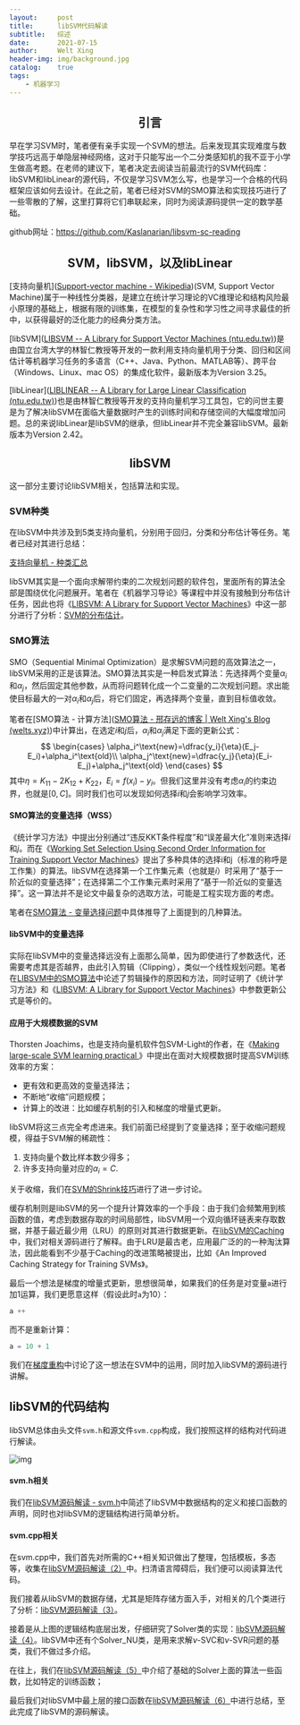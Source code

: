 ```yaml
---
layout:     post
title:      libSVM代码解读
subtitle:   综述
date:       2021-07-15
author:     Welt Xing
header-img: img/background.jpg
catalog:    true
tags:
    - 机器学习
---
```


## <center>引言

早在学习SVM时，笔者便有亲手实现一个SVM的想法。后来发现其实现难度与数学技巧远高于单隐层神经网络，这对于只能写出一个二分类感知机的我不亚于小学生做高考题。在老师的建议下，笔者决定去阅读当前最流行的SVM代码库：libSVM和libLinear的源代码，不仅是学习SVM怎么写，也是学习一个合格的代码框架应该如何去设计。在此之前，笔者已经对SVM的SMO算法和实现技巧进行了一些零散的了解，这里打算将它们串联起来，同时为阅读源码提供一定的数学基础。

github网址：<https://github.com/Kaslanarian/libsvm-sc-reading>

## <center>SVM，libSVM，以及libLinear

[支持向量机]([Support-vector machine - Wikipedia](https://en.wikipedia.org/wiki/Support-vector_machine))(SVM, Support Vector Machine)属于一种线性分类器，是建立在统计学习理论的VC维理论和结构风险最小原理的基础上，根据有限的训练集，在模型的复杂性和学习性之间寻求最佳的折中，以获得最好的泛化能力的经典分类方法。

[libSVM]([LIBSVM -- A Library for Support Vector Machines (ntu.edu.tw)](https://www.csie.ntu.edu.tw/~cjlin/libsvm/))是由国立台湾大学的林智仁教授等开发的一款利用支持向量机用于分类、回归和区间估计等机器学习任务的多语言（C++、Java、Python、MATLAB等）、跨平台（Windows、Linux、mac OS）的集成化软件，最新版本为Version 3.25。

[libLinear]([LIBLINEAR -- A Library for Large Linear Classification (ntu.edu.tw)](https://www.csie.ntu.edu.tw/~cjlin/liblinear/))也是由林智仁教授等开发的支持向量机学习工具包，它的问世主要是为了解决libSVM在面临大量数据时产生的训练时间和存储空间的大幅度增加问题。总的来说libLinear是libSVM的继承，但libLinear并不完全兼容libSVM。最新版本为Version 2.42。

## <center> libSVM

这一部分主要讨论libSVM相关，包括算法和实现。

### SVM种类

在libSVM中共涉及到5类支持向量机，分别用于回归，分类和分布估计等任务。笔者已经对其进行总结：

[支持向量机 - 种类汇总](https://welts.xyz/2021/07/11/svm-class/)

libSVM其实是一个面向求解带约束的二次规划问题的软件包，里面所有的算法全部是围绕优化问题展开。笔者在《机器学习导论》等课程中并没有接触到分布估计任务，因此也将《[LIBSVM: A Library for Support Vector Machines](https://www.csie.ntu.edu.tw/~cjlin/papers/libsvm.pdf)》中这一部分进行了分析：[SVM的分布估计](https://welts.xyz/2021/07/12/dist_esti/)。

### SMO算法

SMO（Sequential Minimal Optimization）是求解SVM问题的高效算法之一，libSVM采用的正是该算法。SMO算法其实是一种启发式算法：先选择两个变量$α_i$和$α_j$，然后固定其他参数，从而将问题转化成一个二变量的二次规划问题。求出能使目标最大的一对$α_i$和$α_j$后，将它们固定，再选择两个变量，直到目标值收敛。

笔者在[SMO算法 - 计算方法]([SMO算法 - 邢存远的博客 | Welt Xing's Blog (welts.xyz)](https://welts.xyz/2021/07/09/smo/))中计算出，在选定$i$和$j$后，$\alpha_i$和$\alpha_j$满足下面的更新公式：
$$
\begin{cases}
\alpha_i^\text{new}=\dfrac{y_i}{\eta}(E_j-E_i)+\alpha_i^\text{old}\\
\alpha_j^\text{new}=\dfrac{y_j}{\eta}(E_i-E_j)+\alpha_j^\text{old}
\end{cases}
$$
其中$\eta=K_{11}-2K_{12}+K_{22}$，$E_i=f(x_i)-y_i$。但我们这里并没有考虑$\alpha_i$的约束边界，也就是$[0,C]$。同时我们也可以发现如何选择$i$和$j$会影响学习效率。

#### SMO算法的变量选择（WSS）

《统计学习方法》中提出分别通过“违反KKT条件程度”和“误差最大化”准则来选择$i$和$j$。而在《[Working Set Selection Using Second Order Information for Training Support Vector Machines](https://www.jmlr.org/papers/volume6/fan05a/fan05a.pdf)》提出了多种具体的选择i和j（标准的称呼是工作集）的算法。libSVM在选择第一个工作集元素（也就是$i$）时采用了“基于一阶近似的变量选择”；在选择第二个工作集元素时采用了“基于一阶近似的变量选择”。这一算法并不是论文中最复杂的选取方法，可能是工程实现方面的考虑。

笔者在[SMO算法 - 变量选择问题](https://welts.xyz/2021/07/10/wss/)中具体推导了上面提到的几种算法。

#### libSVM中的变量选择

实际在libSVM中的变量选择远没有上面那么简单，因为即使进行了参数迭代，还需要考虑其是否越界，由此引入剪辑（Clipping），类似一个线性规划问题。笔者在[LIBSVM中的SMO算法](https://welts.xyz/2021/07/11/libsmo/)中论述了剪辑操作的原因和方法，同时证明了《统计学习方法》和《[LIBSVM: A Library for Support Vector Machines](https://www.csie.ntu.edu.tw/~cjlin/papers/libsvm.pdf)》中参数更新公式是等价的。

#### 应用于大规模数据的SVM

Thorsten Joachims，也是支持向量机软件包SVM-Light的作者，在《[Making large-scale SVM learning practical ](https://www.econstor.eu/bitstream/10419/77178/2/1998-28.pdf)》中提出在面对大规模数据时提高SVM训练效率的方案：

- 更有效和更高效的变量选择法；
- 不断地“收缩”问题规模；
- 计算上的改进：比如缓存机制的引入和梯度的增量式更新。

libSVM将这三点完全考虑进来。我们前面已经提到了变量选择；至于收缩问题规模，得益于SVM解的稀疏性：

1. 支持向量个数比样本数少得多；
2. 许多支持向量对应的$\alpha_i=C$.

关于收缩，我们在[SVM的Shrink技巧](https://welts.xyz/2021/07/12/shrink/)进行了进一步讨论。

缓存机制则是libSVM的另一个提升计算效率的一个手段：由于我们会频繁用到核函数的值，考虑到数据存取的时间局部性，libSVM用一个双向循环链表来存取数据，并基于最近最少用（LRU）的原则对其进行数据更新。在[libSVM的Caching](https://welts.xyz/2021/07/12/cache/)中，我们对相关源码进行了解释。由于LRU是最古老，应用最广泛的的一种淘汰算法，因此能看到不少基于Caching的改进策略被提出，比如《An Improved Caching Strategy for Training SVMs》。

最后一个想法是梯度的增量式更新，思想很简单，如果我们的任务是对变量`a`进行加1运算，我们更愿意这样（假设此时`a`为10）：

```cpp
a ++
```

而不是重新计算：

```cpp
a = 10 + 1
```

我们在[梯度重构](https://welts.xyz/2021/07/13/grad_recon/)中讨论了这一想法在SVM中的运用，同时加入libSVM的源码进行讲解。

## libSVM的代码结构

libSVM总体由头文件`svm.h`和源文件`svm.cpp`构成，我们按照这样的结构对代码进行解读。

![img](https://welts.xyz/img/image-20210713203317488.png)

#### svm.h相关

我们在[libSVM源码解读 - svm.h](https://welts.xyz/2021/07/13/libsvm1/)中简述了libSVM中数据结构的定义和接口函数的声明，同时也对libSVM的逻辑结构进行简单分析。

#### svm.cpp相关

在svm.cpp中，我们首先对所需的C++相关知识做出了整理，包括模板，多态等，收集在[libSVM源码解读（2）](https://welts.xyz/2021/07/14/libsvm2/)中。扫清语言障碍后，我们便可以阅读算法代码。

我们接着从libSVM的数据存储，尤其是矩阵存储方面入手，对相关的几个类进行了分析：[libSVM源码解读（3）](https://welts.xyz/2021/07/14/libsvm3/)。

接着是从上图的逻辑结构底层出发，仔细研究了Solver类的实现：[libSVM源码解读（4）](https://welts.xyz/2021/07/15/libsvm4/)。libSVM中还有个Solver_NU类，是用来求解$\nu$-SVC和$\nu$-SVR问题的基类，我们不做过多介绍。

在往上，我们在[libSVM源码解读（5）](https://welts.xyz/2021/07/15/libsvm5/)中介绍了基础的Solver上面的算法一些函数，比如特定的训练函数；

最后我们对libSVM中最上层的接口函数在[libSVM源码解读（6）](https://welts.xyz/2021/07/15/libsvm6/)中进行总结，至此完成了libSVM的源码解读。
